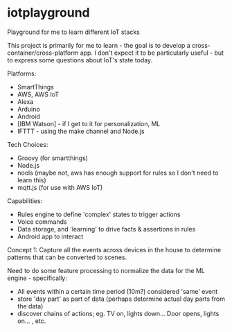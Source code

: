 # iotplayground
Playground for me to learn different IoT stacks

This project is primarily for me to learn - the goal is to develop a cross-container/cross-platform app.  I don't expect it to be particularly useful - but to express some questions about IoT's state today.

Platforms:
- SmartThings
- AWS, AWS IoT
- Alexa
- Arduino
- Android
- [IBM Watson] - if I get to it for personalization, ML
- IFTTT - using the make channel and Node.js

Tech Choices:
- Groovy (for smartthings)
- Node.js
- nools (maybe not, aws has enough support for rules so I don't need to learn this)
- mqtt.js (for use with AWS IoT)

Capabilities:
- Rules engine to define 'complex' states to trigger actions
- Voice commands
- Data storage, and 'learning' to drive facts & assertions in rules
- Android app to interact


Concept 1:
Capture all the events across devices in the house to determine patterns that can be converted to scenes.

Need to do some feature processing to normalize the data for the ML engine - specifically:
- All events within a certain time period (10m?) considered 'same' event
- store 'day part' as part of data (perhaps determine actual day parts from the data)
- discover chains of actions; eg. TV on, lights down...  Door opens, lights on... , etc.
